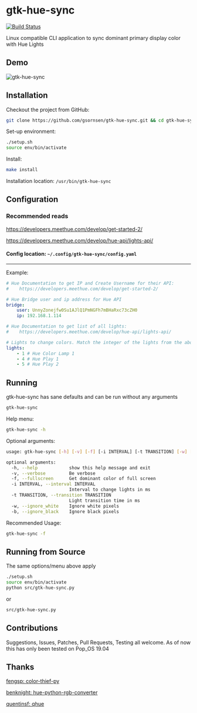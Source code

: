 # gtk-hue-sync 

[![Build Status](https://travis-ci.org/gsornsen/gtk-hue-sync.svg?branch=master)](https://travis-ci.org/gsornsen/gtk-hue-sync)

Linux compatible CLI application to sync dominant primary display color with Hue Lights

## Demo

![gtk-hue-sync](media/gtk-hue-sync.gif)

## Installation

Checkout the project from GitHub:

```bash
git clone https://github.com/gsornsen/gtk-hue-sync.git && cd gtk-hue-sync
```

Set-up environment:

```bash
./setup.sh
source env/bin/activate
```

Install:

```bash
make install
```

Installation location: `/usr/bin/gtk-hue-sync`

## Configuration

### Recommended reads

https://developers.meethue.com/develop/get-started-2/

https://developers.meethue.com/develop/hue-api/lights-api/

#### Config location: `~/.config/gtk-hue-sync/config.yaml`

***

Example:

```yaml
# Hue Documentation to get IP and Create Username for their API:
#    https://developers.meethue.com/develop/get-started-2/

# Hue Bridge user and ip address for Hue API
bridge:
    user: UnnyZonejfw0Su1AJlQ1PmNGFh7mBHaRxc73cZH0
    ip: 192.168.1.114

# Hue Documentation to get list of all lights:
#    https://developers.meethue.com/develop/hue-api/lights-api/

# Lights to change colors. Match the integer of the lights from the above step to create a list of lights you would like to change colors
lights:
    - 1 # Hue Color Lamp 1
    - 4 # Hue Play 1
    - 5 # Hue Play 2
```

## Running

gtk-hue-sync has sane defaults and can be run without any arguments

```bash
gtk-hue-sync
```

Help menu:

```bash
gtk-hue-sync -h
```

Optional arguments:

```bash
usage: gtk-hue-sync [-h] [-v] [-f] [-i INTERVAL] [-t TRANSITION] [-w] [-b]

optional arguments:
  -h, --help            show this help message and exit
  -v, --verbose         Be verbose
  -f, --fullscreen      Get dominant color of full screen
  -i INTERVAL, --interval INTERVAL
                        Interval to change lights in ms
  -t TRANSITION, --transition TRANSITION
                        Light transition time in ms
  -w, --ignore_white    Ignore white pixels
  -b, --ignore_black    Ignore black pixels
```

Recommended Usage:

```bash
gtk-hue-sync -f
```

## Running from Source

The same options/menu above apply


```bash
./setup.sh
source env/bin/activate
python src/gtk-hue-sync.py
```

or

```bash
src/gtk-hue-sync.py
```

## Contributions

Suggestions, Issues, Patches, Pull Requests, Testing all welcome. As of now this has only been tested on Pop_OS 19.04

## Thanks

[fengsp: color-thief-py](https://github.com/fengsp/color-thief-py)

[benknight: hue-python-rgb-converter](https://github.com/benknight/hue-python-rgb-converter)


[quentinsf: qhue](https://github.com/quentinsf/qhue)